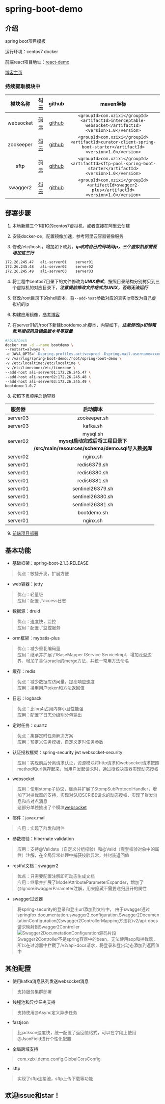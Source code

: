 # spring-boot-demo

## 介绍

spring boot项目模板

运行环境：centos7 docker

前端react项目地址：<a href="https://gitee.com/xuelingkang/react-demo" target="_blank">react-demo</a>

<a href="https://blog.csdn.net/qq_35433926" target="_blank">博客主页</a>

### 持续提取模块中

| 模块名称 | 码云 | github | maven坐标 |
| :---: | :---: | :---: | :---: |
| websocket | <a href="https://gitee.com/xuelingkang/websocket" target="_blank">码云</a> | <a href="https://github.com/xuelingkang/websocket" target="_blank">github</a> | `<groupId>com.xzixi</groupId>`<br>`<artifactId>interceptable-websocket</artifactId>`<br>`<version>1.0</version>` |
| zookeeper | <a href="https://gitee.com/xuelingkang/zookeeper" target="_blank">码云</a> | <a href="https://github.com/xuelingkang/zookeeper" target="_blank">github</a> | `<groupId>com.xzixi</groupId>`<br>`<artifactId>curator-client-spring-boot-starter</artifactId>`<br>`<version>1.0</version>` |
| sftp | <a href="https://gitee.com/xuelingkang/sftp" target="_blank">码云</a> | <a href="https://github.com/xuelingkang/sftp" target="_blank">github</a> | `<groupId>com.xzixi</groupId>`<br>`<artifactId>sftp-pool-spring-boot-starter</artifactId>`<br>`<version>1.0</version>` |
| swagger2 | <a href="https://gitee.com/xuelingkang/swagger2" target="_blank">码云</a> | <a href="https://github.com/xuelingkang/swagger2" target="_blank">github</a> | `<groupId>com.xzixi</groupId>`<br>`<artifactId>swagger2-plus</artifactId>`<br>`<version>1.0</version>` |

## 部署步骤
1. 本地新建三个1核1G的centos7虚拟机，或者直接在阿里云创建

2. 安装docker-ce，配置镜像加速，参考阿里云容器镜像服务

3. 修改/etc/hosts，增加如下映射，***ip改成自己的局域网ip，三个虚拟机都需要增加这三行***

```bash
172.26.245.47   ali-server01    server01
172.26.245.48   ali-server02    server02
172.26.245.49   ali-server03    server03
```

4. 将工程中centos7目录下的文件修改为***UNIX格式***，按照目录结构分别拷贝到三个虚拟机的对应目录下，***注意提前修改文件格式为UNIX，否则无法运行***

5. 修改/root目录下的shell脚本，将`--add-host`参数对应的真实ip修改为自己虚拟机的ip

6. 构建应用镜像，<a href="https://blog.csdn.net/qq_35433926/article/details/95969980" target="_blank">参考博客</a>

7. 在server01的/root下新建bootdemo.sh脚本，内容如下，***注意修改ip和邮箱账号授权码及镜像版本号等变量***

```bash
#/bin/bash
docker run -d --name bootdemo \
--restart=always \
-e JAVA_OPTS='-Dspring.profiles.active=prod -Dspring.mail.username=xxxxxx@163.com -Dspring.mail.password=xxxxxx' \
-v /var/log/spring-boot-demo:/root/spring-boot-demo \
-v /etc/localtime:/etc/localtime \
-v /etc/timezone:/etc/timezone \
--add-host ali-server01:172.26.245.47 \
--add-host ali-server02:172.26.245.48 \
--add-host ali-server03:172.26.245.49 \
bootdemo:1.0.7
```

8. 按照下表顺序启动容器

|服务器|启动脚本|
|:-----:|:-------:|
|server03|zookeeper.sh|
|server03|kafka.sh|
|server02|mysql.sh<br>**mysql启动完成后将工程目录下<br>/src/main/resources/schema/demo.sql导入数据库**|
|server02|nginx.sh|
|server01|redis6379.sh|
|server01|redis6380.sh|
|server01|redis6381.sh|
|server01|sentinel26379.sh|
|server01|sentinel26380.sh|
|server01|sentinel26381.sh|
|server01|bootdemo.sh|
|server01|nginx.sh|

9. <a href="https://gitee.com/xuelingkang/react-demo" target="_blank">前端项目部署</a>

## 基本功能

* 基础框架：spring-boot-2.1.3.RELEASE
>优点：敏捷开发，扩展方便

* web容器：jetty
>优点：轻量级<br>
应用：配置了access日志

* 数据源：druid
>优点：速度快，监控<br>
应用：配置了监控服务

* orm框架：mybatis-plus
>优点：减少重复编码量<br>
应用：继承并扩展了IBaseMapper IService ServiceImpl，增加泛型边界，增加了类似oracle的merge方法，并统一常用方法命名

* 缓存：redis
>优点：减少数据库访问量，提高响应速度<br>
应用：换用用户token和方法返回值

* 日志：logback
>优点：比log4j占用内存小且性能强<br>
应用：配置了日志分级别分包输出

* 定时任务：quartz
>优点：集群定时任务解决方案<br>
应用：预定义任务模板，自定义定时任务参数

* 认证授权框架：spring-security jwt websocket-security
>应用：实现前后分离请求认证，资源模块将http请求和websocket请求按照method和url保存起来，当用户发起请求时，通过授权决策器实现动态授权

* websocket
>应用：使用stomp子协议，继承并扩展了StompSubProtocolHandler，增加了对拦截器的支持，实现对SUBSCRIBE请求的动态授权，实现了群发消息和点对点消息<br>
这部分单独抽出了个模块<a href="https://gitee.com/xuelingkang/websocket" target="_blank">websocket</a>

* 邮件：javax.mail
>应用：实现了群发和附件

* 参数校验：hibernate validation
>应用：支持@Validate（自定义分组校验）和@Valid（嵌套校验对象中的属性）注解，在全局异常处理中捕获校验异常，并封装返回值

* restful文档：swagger2
>优点：只需要配置注解即可动态生成文档<br>
应用：继承并扩展了ModelAttributeParameterExpander，增加了@IgnoreSwaggerParameter注解，用来隐藏不需要递归展开的属性

* swagger过滤器
>将spring-security的登录和登出url添加到文档中，
由于swagger通过springfox.documentation.swagger2.configuration.Swagger2DocumentationConfiguration的swagger2ControllerMapping方法将/v2/api-docs请求映射到Swagger2Controller<br>
![Swagger2DocumetationConfiguration源码片段](https://images.gitee.com/uploads/images/2019/0724/154915_eb28248c_1672679.png "Swagger2DocumetationConfiguration.png")<br>
Swagger2Controller不是spring容器中的bean，无法使用aop和拦截器，所以在过滤器中拦截了/v2/api-docs请求，将登录和登出动态添加到返回值中

## 其他配置
* 使用kafka消息队列发送websocket消息
>支持服务集群部署

* 线程池和异步任务支持
>支持使用@Async定义异步任务

* fastjson
>比jackson速度快，统一配置了返回值格式，可以在字段上使用@JsonField进行个性化配置

* 全局跨域支持
>com.xzixi.demo.config.GlobalCorsConfig

* sftp
>实现了sftp连接池，sftp上传下载等功能

## 欢迎issue和star！
